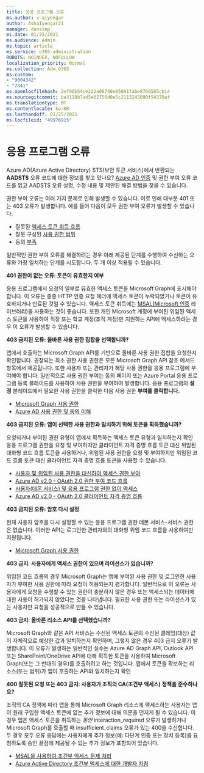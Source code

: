 ```yaml
---
title: 응용 프로그램 오류
ms.author: v-aiyengar
author: AshaIyengar21
manager: dansimp
ms.date: 01/25/2021
ms.audience: Admin
ms.topic: article
ms.service: o365-administration
ROBOTS: NOINDEX, NOFOLLOW
localization_priority: Normal
ms.collection: Adm_O365
ms.custom:
- "9004342"
- "7841"
ms.openlocfilehash: 2ef90b54ce222a06740e05891fabe87b6565cb14
ms.sourcegitcommit: ba3118b7ad5e02756d0e5c2113245090f54370af
ms.translationtype: MT
ms.contentlocale: ko-KR
ms.lasthandoff: 01/25/2021
ms.locfileid: "49976915"
---
```

# <a name="application-errors"></a>응용 프로그램 오류

Azure AD(Azure Active Directory) STS(보안 토큰 서비스)에서 반환되는 **AADSTS** 오류 코드에 대한 정보를 찾고 있나요? [Azure AD 인증](https://docs.microsoft.com/azure/active-directory/develop/reference-aadsts-error-codes) 및 권한 부여 오류 코드를 읽고 AADSTS 오류 설명, 수정 내용 및 제안된 해결 방법을 찾을 수 있습니다.

권한 부여 오류는 여러 가지 문제로 인해 발생할 수 있습니다. 이로 인해 대부분 401 또는 403 오류가 발생합니다. 예를 들어 다음이 모두 권한 부여 오류가 발생할 수 있습니다.

- 잘못된 [액세스 토큰 취득 흐름](https://docs.microsoft.com/azure/active-directory/develop/reference-aadsts-error-codes) 
- 잘못 구성된 [사용 권한 범위](https://docs.microsoft.com/azure/active-directory/develop/active-directory-v2-scopes) 
- 동의 [부족](https://docs.microsoft.com/azure/active-directory/develop/active-directory-devhowto-multi-tenant-overview#understanding-user-and-admin-consent)

일반적인 권한 부여 오류를 해결하려는 경우 아래 제공된 단계를 수행하여 수신하는 오류와 가장 일치하는 단계를 시도합니다. 두 개 이상 적용될 수 있습니다.

**401 권한이 없는 오류: 토큰이 유효한지 여부**

응용 프로그램에서 요청의 일부로 유효한 액세스 토큰을 Microsoft Graph에 표시해야 합니다. 이 오류는 종종 HTTP 인증 요청 헤더에 액세스 토큰이 누락되었거나 토큰이 유효하지거나 만료된 것일 수 있습니다. 액세스 토큰 취득에는 [MSAL(Microsoft 인증](https://docs.microsoft.com/azure/active-directory/develop/msal-overview) 라이브러리)을 사용하는 것이 좋습니다. 또한 개인 Microsoft 계정에 부여된 위임된 액세스 토큰을 사용하여 직장 또는 학교 계정(조직 계정)만 지원하는 API에 액세스하려는 경우 이 오류가 발생할 수 있습니다.

**403 금지된 오류: 올바른 사용 권한 집합을 선택합니까?**

앱에서 호출하는 Microsoft Graph API를 기반으로 올바른 사용 권한 집합을 요청한지 확인합니다. 권장되는 최소 권한 사용 권한은 모든 Microsoft Graph API 참조 메서드 항목에서 제공됩니다. 또한 사용자 또는 관리자가 해당 사용 권한을 응용 프로그램에 부여해야 합니다. 일반적으로 사용 권한 부여는 동의 페이지 또는 Azure Portal 응용 프로그램 등록 블레이드를 사용하여 사용 권한을 부여하여 발생합니다. 응용 프로그램의 **설정** 블레이드에서 필요한 사용 권한을 클릭한 다음 사용 권한 **부여를 클릭합니다.**

- [Microsoft Graph 사용 권한](https://docs.microsoft.com/graph/permissions-reference) 
- [Azure AD 사용 권한 및 동의 이해](https://docs.microsoft.com/azure/active-directory/develop/v2-permissions-and-consent) 

**403 금지된 오류: 앱이 선택한 사용 권한과 일치하기 위해 토큰을 획득했습니까?**

요청되거나 부여된 권한 유형이 앱에서 획득하는 액세스 토큰 유형과 일치하는지 확인 응용 프로그램 권한을 요청 및 부여하지만 클라이언트 자격 증명 흐름 토큰 대신 위임된 대화형 코드 흐름 토큰을 사용하거나, 위임된 사용 권한을 요청 및 부여하지만 위임된 코드 흐름 토큰 대신 클라이언트 자격 증명 흐름 토큰을 사용할 수 있습니다.

- [사용자 및 위임된 사용 권한을 대신하여 액세스 권한 부여](https://docs.microsoft.com/graph/auth_v2_user) 
- [Azure AD v2.0 - OAuth 2.0 권한 부여 코드 흐름](https://docs.microsoft.com/azure/active-directory/develop/v2-oauth2-auth-code-flow) 
- [사용자(데몬 서비스) 및 응용 프로그램 권한 없이 액세스](https://docs.microsoft.com/graph/auth_v2_service) 
- [Azure AD v2.0 - OAuth 2.0 클라이언트 자격 증명 흐름](https://docs.microsoft.com/azure/active-directory/develop/v2-oauth2-client-creds-grant-flow) 

**403 금지된 오류: 암호 다시 설정**

현재 사용자 암호를 다시 설정할 수 있는 응용 프로그램 권한 데몬 서비스-서비스 권한은 없습니다. 이러한 API는 로그인한 관리자와의 대화형 위임 코드 흐름을 사용하여만 지원됩니다.

- [Microsoft Graph 사용 권한](https://docs.microsoft.com/graph/permissions-reference)

**403 금지: 사용자에게 액세스 권한이 있으며 라이선스가 있습니까?**

위임된 코드 흐름의 경우 Microsoft Graph는 앱에 부여된 사용 권한 및 로그인한 사용자가 부여한 사용 권한에 따라 요청이 허용되는지 평가합니다. 일반적으로 이 오류는 사용자에게 요청을 수행할 수 있는 권한이 충분하지 않은 경우 또는 액세스되는 데이터에 대한 사용이 허가되지 않았다는 것을 나타냅니다. 필요한 사용 권한 또는 라이선스가 있는 사용자만 요청을 성공적으로 만들 수 있습니다.

**403 금지: 올바른 리소스 API를 선택했습니까?**

Microsoft Graph와 같은 API 서비스는 수신된 액세스 토큰의 수신된 클레임(대상) 값이 자체적으로 예상한 값과 일치하는지 확인하며, 그렇지 않은 경우 403 금지 오류가 발생합니다. 이 오류가 발생하는 일반적인 실수는 Azure AD Graph API, Outlook API 또는 SharePoint/OneDrive API에 대해 획득한 토큰을 사용하여 Microsoft Graph(또는 그 반대의 경우)를 호출하려고 하는 것입니다. 앱에서 토큰을 확보하는 리소스(또는 범위)가 앱이 호출하는 API와 일치하는지 확인

**400 잘못된 요청 또는 403 금지: 사용자가 조직의 CA(조건부 액세스) 정책을 준수하나요?**

조직의 CA 정책에 따라 앱을 통해 Microsoft Graph 리소스에 액세스하는 사용자는 앱이 원래 구입한 액세스 토큰에 없는 추가 정보에 대해 의문을 던지게 될 수 있습니다. 이 경우 앱은 액세스 토큰을 취득하는 *동안* interaction_required 오류가 발생하거나 Microsoft Graph를 호출할  때 insufficient_claims 오류가 있는 400을 수신합니다. 두 경우 모두 오류 응답에는 사용자에게 추가 정보(예: 다단계 인증 또는 장치 등록)를 요청하도록 승인 끝점에 제공될 수 있는 추가 정보가 포함되어 있습니다.

- [MSAL을 사용하여 조건부 액세스 문제 처리 ](https://docs.microsoft.com/azure/active-directory/develop/msal-handling-exceptions#conditional-access-and-claims-challenges)
- [Azure Active Directory 조건부 액세스에 대한 개발자 지침](https://docs.microsoft.com/azure/active-directory/develop/conditional-access-dev-guide)
